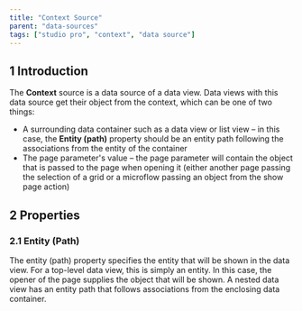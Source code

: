```yaml
---
title: "Context Source"
parent: "data-sources"
tags: ["studio pro", "context", "data source"]
---
```


## 1 Introduction

The **Context** source is a data source of a data view. Data views with this data source get their object from the context, which can be one of two things:

* A surrounding data container such as a data view or list view – in this case, the **Entity (path)** property should be an entity path following the associations from the entity of the container
* The page parameter's value – the page parameter will contain the object that is passed to the page when opening it (either another page passing the selection of a grid or a microflow passing an object from the show page action)

## 2 Properties

### 2.1 Entity (Path)

The entity (path) property specifies the entity that will be shown in the data view. For a top-level data view, this is simply an entity. In this case, the opener of the page supplies the object that will be shown. A nested data view has an entity path that follows associations from the enclosing data container.
